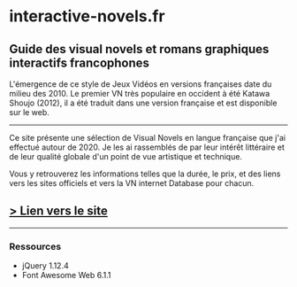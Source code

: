 # interactive-novels.fr

## Guide des visual novels et romans graphiques interactifs francophones

L'émergence de ce style de Jeux Vidéos en versions françaises date du milieu des 2010. Le premier VN très populaire en occident à été Katawa Shoujo (2012), il a été traduit dans une version française et est disponible sur le web.

---

Ce site présente une sélection de Visual Novels en langue française que j'ai effectué autour de 2020. Je les ai rassemblés de par leur intérêt littéraire et de leur qualité globale d'un point de vue artistique et technique.

Vous y retrouverez les informations telles que la durée, le prix, et des liens vers les sites officiels et vers la VN internet Database pour chacun.

## [> Lien vers le site](https://realjck.github.io/franceinteractivenovels/)

---

### Ressources
* jQuery 1.12.4
* Font Awesome Web 6.1.1
